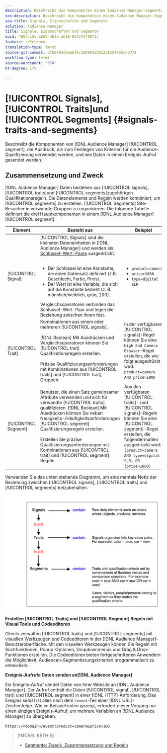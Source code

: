 ```yaml
---
description: Beschreibt die Komponenten eines Audience Manager-Segments, die Ausdrücke, die zur Festlegung von Kriterien für die Zielgruppenqualifizierung verwendet werden, und die Art und Weise, wie Daten bei einem Ereignisaufruf übertragen werden.
seo-description: Beschreibt die Komponenten eines Audience Manager-Segments, die Ausdrücke, die zur Festlegung von Kriterien für die Zielgruppenqualifizierung verwendet werden, und die Art und Weise, wie Daten bei einem Ereignisaufruf übertragen werden.
seo-title: Signale, Eigenschaften und Segmente
solution: Audience Manager
title: Signale, Eigenschaften und Segmente
uuid: 485fcc5c-b289-463b-a610-0d727df90f3c
feature: reference
translation-type: tm+mt
source-git-commit: dfb0191e3ea6f6c360991a2012a15570b5cab771
workflow-type: tm+mt
source-wordcount: '374'
ht-degree: 17%

---
```



# [!UICONTROL Signals],  [!UICONTROL Traits]und  [!UICONTROL Segments] {#signals-traits-and-segments}

Beschreibt die Komponenten von [!DNL Audience Manager] [!UICONTROL segment], die Ausdruck, die zum Festlegen von Kriterien für die Audience-Qualifizierung verwendet werden, und wie Daten in einem Ereignis-Aufruf gesendet werden.

## Zusammensetzung und Zweck

[!DNL Audience Manager] Daten bestehen aus  [!UICONTROL signals],  [!UICONTROL traits]und  [!UICONTROL segments]zugehörigen Qualifikationsregeln. Die Datenelemente und Regeln werden kombiniert, um [!UICONTROL segments] zu erstellen. [!UICONTROL Segments] Site-Besucher in verwandte Gruppen zu organisieren. Die folgende Tabelle definiert die drei Hauptkomponenten in einem [!DNL Audience Manager] [!UICONTROL segment].

| Element | Besteht aus | Beispiel |
|---|---|---|
| [!UICONTROL Signal] | [!UICONTROL Signals] sind die kleinsten Dateneinheiten in  [!DNL Audience Manager] und werden als  [Schlüssel-Wert-Paare](../reference/key-value-pairs-explained.md) ausgedrückt.<br><br><ul><li>Der Schlüssel ist eine Konstante, die einen Datensatz definiert (z.B. Geschlecht, Farbe, Preis).</li><li>Der Wert ist eine Variable, die sich auf die Konstante bezieht (z. B. männlich/weiblich, grün, 100).</li></ul>Vergleichsoperatoren verbinden das Schlüssel-Wert-Paar und legen die Beziehung zwischen ihnen fest. | <ul><li>`product=camera`</li><li>`price>1000`</li><li>`type=digital SLR`</li></ul> |
| [!UICONTROL Trait] | Kombinationen aus einem oder mehreren [!UICONTROL signals].<br><br> [!DNL Boolean] Mit Ausdrücken und Vergleichsoperatoren können Sie  [!UICONTROL trait] Qualifikationsregeln erstellen. <br><br>Präzise Qualifizierungsanforderungen mit Kombinationen aus  [!UICONTROL traits] und  [!UICONTROL trait] Gruppen. | In der verfügbaren [!UICONTROL signals]-Regel können Sie eine `High End Camera Browser`-Regel erstellen, die wie folgt ausgedrückt wird: `product=camera AND price>1000` |
| [!UICONTROL Segment] | Benutzer, die einen Satz gemeinsamer Attribute verwenden und sich für verwandte [!UICONTROL traits] qualifizieren. [!DNL Boolean] Mit Ausdrücken können Sie neben Neuigkeits-/Häufigkeitsanforderungen  [!UICONTROL segment] Qualifizierungsregeln erstellen.<br><br> Erstellen Sie präzise Qualifizierungsanforderungen mit Kombinationen aus  [!UICONTROL trait] und  [!UICONTROL segment] Regeln. | Aus den verfügbaren [!UICONTROL traits]- und [!UICONTROL signals]-Regeln können Sie eine [!UICONTROL segment]-Regel erstellen, die folgendermaßen ausgedrückt wird:`(product=camera AND type=digital SLR) OR (price>1000)` |

Verwenden Sie das unten stehende Diagramm, um eine mentale Notiz der Beziehung zwischen [!UICONTROL signals], [!UICONTROL traits] und [!UICONTROL segments] beizubehalten.

![](assets/signals-traits-segments.png)

**Erstellen  [!UICONTROL Traits] und  [!UICONTROL Segment] Regeln mit Visual Tools und Codeeditoren**

Clients verwalten [!UICONTROL traits] und [!UICONTROL segments] mit visuellen Werkzeugen und Codeeditoren in der [!DNL Audience Manager]-Benutzeroberfläche. Mit den visuellen Werkzeugen können Sie Regeln mit Suchfunktionen, Popup-Optionen, Dropdownmenüs und Drag &amp; Drop-Funktionen erstellen. Die Codeeditoren bieten fortgeschrittenen Anwendern die Möglichkeit, Audiencen-Segmentierungskriterien programmatisch zu entwickeln.

**Ereignis-Aufrufe Daten senden an[!DNL Audience Manager]**

Ein Ereignis-Aufruf sendet Daten von Ihrer Website an [!DNL Audience Manager]. Der Aufruf enthält die Daten [!UICONTROL signal], [!UICONTROL trait] und [!UICONTROL segment] in einer [!DNL HTTP]-Anforderung. Das Ereignis selbst ist alles nach dem `/event`-Teil einer [!DNL URL]-Zeichenfolge. Wie im Beispiel unten gezeigt, erfordert dieser Vorgang nur einen einzigen Ereignis-Aufruf, um mehrere Variablen an [!DNL Audience Manager] zu übergeben.

`https://<domain>/event?product=camera&price>100`

>[!MORELIKETHIS]
>
>* [Segmente: Zweck, Zusammensetzung und Regeln](../features/segments/segments-purpose.md)

